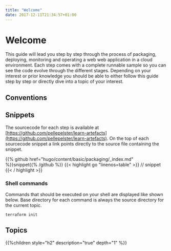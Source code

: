 ```yaml
---
title: "Welcome"
date: 2017-12-11T21:34:57+01:00
---
```


# Welcome
This guide will lead you step by step through the process of packaging, deploying, monitoring and operating a web web application in a cloud environment. Each step comes with a complete runnable sample so you can see the code evolve through the different stages. Depending on your interest or prior knowledge you should be able to either follow this guide step by step or directly dive into a topic of your interest.

## Conventions

## Snippets
The sourcecode for each step is available at [https://github.com/pellepelster/learn-artefacts](https://github.com/pellepelster/learn-artefacts). On the top of each sourcecode snippet a link points directly to the source file containing the snippet.

{{% github href="hugo/content/basic/packaging/_index.md" %}}snippet{{% /github %}}
{{< highlight go "linenos=table" >}}
// snippet
{{< / highlight >}}

### Shell commands
Commands that should be executed on your shell are displayed like shown below. Base directory for each command is always the source directory for the current topic.

```
terraform init
```

## Topics
{{%children style="h2" description="true" depth="1" %}}
